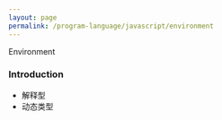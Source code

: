 ```yaml
---
layout: page
permalink: /program-language/javascript/environment
---
```


Environment

### Introduction

* 解释型
* 动态类型
